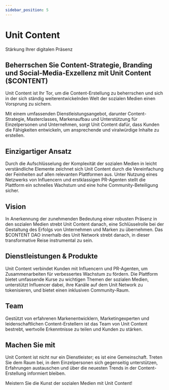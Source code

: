 ```yaml
---
sidebar_position: 5
---
```


# Unit Content

Stärkung Ihrer digitalen Präsenz

## Beherrschen Sie Content-Strategie, Branding und Social-Media-Exzellenz mit Unit Content ($CONTENT)

Unit Content ist Ihr Tor, um die Content-Erstellung zu beherrschen und sich in der sich ständig weiterentwickelnden Welt der sozialen Medien einen Vorsprung zu sichern.

Mit einem umfassenden Dienstleistungsangebot, darunter Content-Strategie, Masterclasses, Markenaufbau und Unterstützung für Einzelpersonen und Unternehmen, sorgt Unit Content dafür, dass Kunden die Fähigkeiten entwickeln, um ansprechende und viralwürdige Inhalte zu erstellen.

## Einzigartiger Ansatz

Durch die Aufschlüsselung der Komplexität der sozialen Medien in leicht verständliche Elemente zeichnet sich Unit Content durch die Vereinfachung der Feinheiten auf allen relevanten Plattformen aus. Unter Nutzung eines Netzwerks von Influencern und erstklassigen PR-Agenten stellt die Plattform ein schnelles Wachstum und eine hohe Community-Beteiligung sicher.

## Vision

In Anerkennung der zunehmenden Bedeutung einer robusten Präsenz in den sozialen Medien strebt Unit Content danach, eine Schlüsselrolle bei der Gestaltung des Erfolgs von Unternehmen und Marken zu übernehmen. Das $CONTENT DAO innerhalb des Unit Network strebt danach, in dieser transformative Reise instrumental zu sein.

## Dienstleistungen & Produkte

Unit Content verbindet Kunden mit Influencern und PR-Agenten, um Zusammenarbeiten für verbessertes Wachstum zu fördern. Die Plattform bietet umfassende Kurse zu wichtigen Themen der sozialen Medien, unterstützt Influencer dabei, ihre Kanäle auf dem Unit Network zu tokenisieren, und bietet einen inklusiven Community-Raum.

## Team

Gestützt von erfahrenen Markenentwicklern, Marketingexperten und leidenschaftlichen Content-Erstellern ist das Team von Unit Content bestrebt, wertvolle Erkenntnisse zu teilen und Kunden zu stärken.

## Machen Sie mit

Unit Content ist nicht nur ein Dienstleister; es ist eine Gemeinschaft. Treten Sie dem Raum bei, in dem Einzelpersonen sich gegenseitig unterstützen, Erfahrungen austauschen und über die neuesten Trends in der Content-Erstellung informiert bleiben.

Meistern Sie die Kunst der sozialen Medien mit Unit Content!
